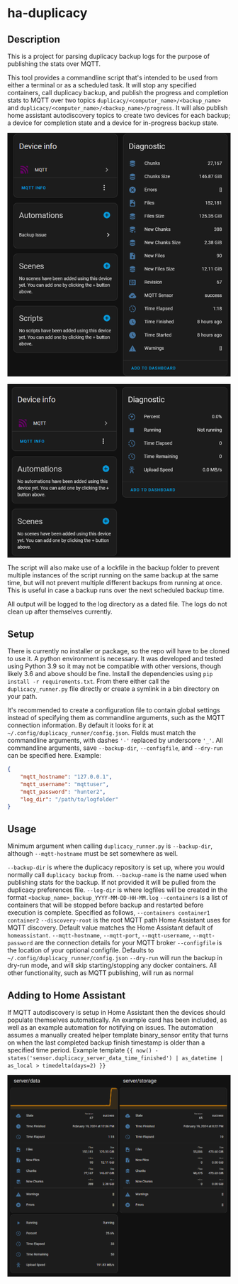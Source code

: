 # ha-duplicacy

## Description

This is a project for parsing duplicacy backup logs for the purpose of publishing the stats over MQTT.

This tool provides a commandline script that's intended to be used from either a terminal or as a scheduled task. It will stop any specified containers, call duplicacy backup, and publish the progress and completion stats to MQTT over two topics `duplicacy/<computer_name>/<backup_name>` and `duplicacy/<computer_name>/<backup_name>/progress`. It will also publish home assistant autodiscovery topics to create two devices for each backup; a device for completion state and a device for in-progress backup state.

<p float="left" align="center">
    <img align="top" alt="Backup Completion" src="img/duplicacy_completion.png">
    &nbsp; &nbsp; &nbsp; &nbsp;
    <img align="top" alt="Backup Progress" src="img/duplicacy_progress.png">
</p>

The script will also make use of a lockfile in the backup folder to prevent multiple instances of the script running on the same backup at the same time, but will not prevent multiple different backups from running at once. This is useful in case a backup runs over the next scheduled backup time.

All output will be logged to the log directory as a dated file. The logs do not clean up after themselves currently.

## Setup

There is currently no installer or package, so the repo will have to be cloned to use it. A python environment is necessary. It was developed and tested using Python 3.9 so it may not be compatible with other versions, though likely 3.6 and above should be fine. Install the dependencies using `pip install -r requirements.txt`. From there either call the `duplicacy_runner.py` file directly or create a symlink in a bin directory on your path. 

It's recommended to create a configuration file to contain global settings instead of specifying them as commandline arguments, such as the MQTT connection information. By default it looks for it at `~/.config/duplicacy_runner/config.json`. Fields must match the commandline arguments, with dashes `'-'` replaced by underscore `'_'`. All commandline arguments, save `--backup-dir`, `--configfile`, and `--dry-run` can be specified here. Example:
```JSON
{
    "mqtt_hostname": "127.0.0.1",
    "mqtt_username": "mqttuser",
    "mqtt_password": "hunter2",
    "log_dir": "/path/to/logfolder"
}
```

## Usage

Minimum argument when calling `duplicacy_runner.py` is `--backup-dir`, although `--mqtt-hostname` must be set somewhere as well.

`--backup-dir` is where the duplicacy repository is set up, where you would normally call `duplicacy backup` from.
`--backup-name` is the name used when publishing stats for the backup. If not provided it will be pulled from the duplicacy preferences file.
`--log-dir` is where logfiles will be created in the format `<backup_name>_backup_YYYY-MM-DD-HH-MM.log`
`--containers` is a list of containers that will be stopped before backup and restarted before execution is complete. Specified as follows, `--containers container1 container2`
`--discovery-root` is the root MQTT path Home Assistant uses for MQTT discovery. Default value matches the Home Assistant default of `homeassistant`.
`--mqtt-hostname`, `--mqtt-port`, `--mqtt-username`, `--mqtt-password` are the connection details for your MQTT broker
`--configfile` is the location of your optional configfile. Defaults to `~/.config/duplicacy_runner/config.json`
`--dry-run` will run the backup in dry-run mode, and will skip starting/stopping any docker containers. All other functionality, such as MQTT publishing, will run as normal

## Adding to Home Assistant

If MQTT autodiscovery is setup in Home Assistant then the devices should populate themselves automatically. An example card has been included, as well as an example automation for notifying on issues. The automation assumes a manually created helper template binary_sensor entity that turns on when the last completed backup finish timestamp is older than a specified time period. Example template `{{ now() - states('sensor.duplicacy_server_data_time_finished') | as_datetime | as_local > timedelta(days=2) }}`

![Cards in Home Assistant](img/duplicacy_card.png)
